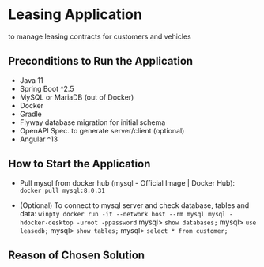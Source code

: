# Leasing Application

to manage leasing contracts for customers and vehicles

## Preconditions to Run the Application

- Java 11
- Spring Boot ^2.5
- MySQL or MariaDB (out of Docker)
- Docker
- Gradle
- Flyway database migration for initial schema
- OpenAPI Spec. to generate server/client (optional)
- Angular ^13

## How to Start the Application

- Pull mysql from docker hub (mysql - Official Image | Docker Hub):
`docker pull mysql:8.0.31`

- (Optional) To connect to mysql server and check database, tables and data:
`winpty docker run -it --network host --rm mysql mysql -hdocker-desktop -uroot -ppassword`
mysql> `show databases;`
mysql> `use leasedb;`
mysql> `show tables;`
mysql> `select * from customer;`

## Reason of Chosen Solution

